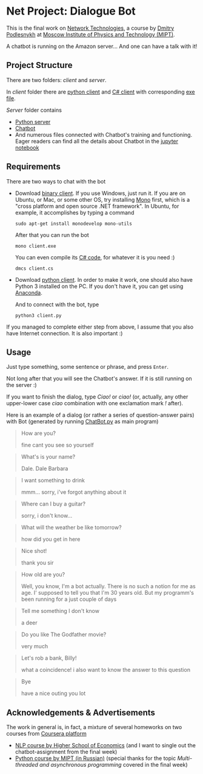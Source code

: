 # Net Project: Dialogue Bot


This is the final work on [Network Technologies](http://acm.mipt.ru/twiki/bin/view/Networks), a course by [Dmitry Podlesnykh](http://wikimipt.org/wiki/%D0%9F%D0%BE%D0%B4%D0%BB%D0%B5%D1%81%D0%BD%D1%8B%D1%85_%D0%94%D0%BC%D0%B8%D1%82%D1%80%D0%B8%D0%B9_%D0%90%D1%80%D1%82%D1%83%D1%80%D0%BE%D0%B2%D0%B8%D1%87) at [Moscow Institute of Physics and Technology (MIPT)](https://mipt.ru/english/).

A chatbot is running on the Amazon server... And one can have a talk with it!

## Project Structure

There are two folders: *client* and *server*.

In *client* folder there are [python client](https://github.com/Alvant/Net-Project/blob/master/client/client.py) and [C# client](https://github.com/Alvant/Net-Project/blob/master/client/client.cs) with corresponding [exe file](https://github.com/Alvant/Net-Project/blob/master/client/client.exe).

*Server* folder contains

* [Python server](https://github.com/Alvant/Net-Project/blob/master/server/server.py)
* [Chatbot](https://github.com/Alvant/Net-Project/blob/master/server/chatbot.py)
* And numerous files connected with Chatbot's training and functioning. Eager readers can find all the details about Chatbot in the [jupyter notebook](https://github.com/Alvant/Net-Project/blob/master/server/exploring_chatbot.ipynb)



## Requirements

There are two ways to chat with the bot

* Download [binary client](https://github.com/Alvant/Net-Project/blob/master/client/client.exe). If you use Windows, just run it. If you are on Ubuntu, or Mac, or some other OS, try installing [Mono](http://www.mono-project.com/) first, which is a "cross platform and open source .NET framework". In Ubuntu, for example, it accomplishes by typing a command

  `sudo apt-get install monodevelop mono-utils`

  After that you can run the bot

  `mono client.exe`

  You can even compile its [C# code](https://github.com/Alvant/Net-Project/blob/master/client/client.cs), for whatever it is you need :)

  `dmcs client.cs` 

* Download [python client](https://github.com/Alvant/Net-Project/blob/master/client/client.py). In order to make it work, one should also have Python 3 installed on the PC. If you don't have it, you can get using [Anaconda](https://anaconda.org/anaconda/python).

  And to connect with the bot, type

  `python3 client.py`


If you managed to complete either step from above, I assume that you also have Internet connection. It is also important :)


## Usage

Just type something, some sentence or phrase, and press `Enter`.

Not long after that you will see the Chatbot's answer. If it is still running on the server :)

If you want to finish the dialog, type *Ciao!* or *ciao!* (or, actually, any other upper-lower case *ciao* combination with one exclamation mark *!* after).

Here is an example of a dialog (or rather a series of question-answer pairs) with Bot (generated by running [ChatBot.py](https://github.com/Alvant/Net-Project/blob/master/server/chatbot.py) as main program)

> How are you?
>
> fine cant you see so yourself

> What's is your name?
>
> Dale. Dale Barbara

> I want something to drink
>
> mmm... sorry, i've forgot anything about it

> Where can I buy a guitar?
> 
> sorry, i don't know...

> What will the weather be like tomorrow?
> 
> how did you get in here

> Nice shot!
> 
> thank you sir

> How old are you?
> 
> Well, you know, I'm a bot actually. There is no such a notion for me as age. I' supposed to tell you that I'm 30 years old. But my programm's been running for a just couple of days

> Tell me something I don't know
> 
> a deer

> Do you like The Godfather movie?
> 
> very much

> Let's rob a bank, Billy!
> 
> what a coincidence! i also want to know the answer to this question

> Bye
> 
> have a nice outing you lot

## Acknowledgements & Advertisements

The work in general is, in fact, a mixture of several homeworks on two courses from [Coursera platform](https://www.coursera.org/)

* [NLP course by Higher School of Economics](https://www.coursera.org/learn/language-processing) (and I want to single out the chatbot-assignment from the final week)
* [Python course by MIPT (in Russian)](https://www.coursera.org/learn/programming-in-python) (special thanks for the topic *Multi-threaded and asynchronous programming* covered in the final week)